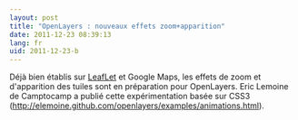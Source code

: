 ```yaml
---
layout: post
title: "OpenLayers : nouveaux effets zoom+apparition"
date: 2011-12-23 08:39:13
lang: fr
uid: 2011-12-23-b
---
```

    
Déjà bien établis sur <a href="http://leafletjs.com/">LeafLet</a> et Google Maps, les effets de zoom et d'apparition des tuiles sont en préparation pour OpenLayers. Eric Lemoine de Camptocamp a publié cette expérimentation basée sur CSS3 (http://elemoine.github.com/openlayers/examples/animations.html).